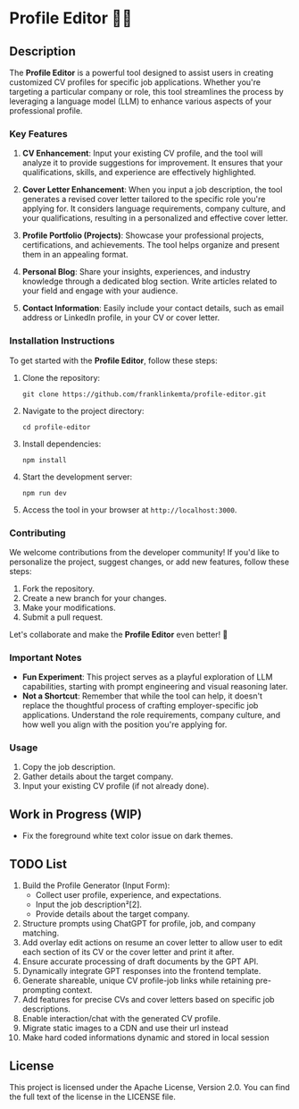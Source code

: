 # Profile Editor 📄🍻

## Description
The **Profile Editor** is a powerful tool designed to assist users in creating customized CV profiles for specific job applications. Whether you're targeting a particular company or role, this tool streamlines the process by leveraging a language model (LLM) to enhance various aspects of your professional profile.

### Key Features
1. **CV Enhancement**: Input your existing CV profile, and the tool will analyze it to provide suggestions for improvement. It ensures that your qualifications, skills, and experience are effectively highlighted.

2. **Cover Letter Enhancement**: When you input a job description, the tool generates a revised cover letter tailored to the specific role you're applying for. It considers language requirements, company culture, and your qualifications, resulting in a personalized and effective cover letter.

3. **Profile Portfolio (Projects)**: Showcase your professional projects, certifications, and achievements. The tool helps organize and present them in an appealing format.

4. **Personal Blog**: Share your insights, experiences, and industry knowledge through a dedicated blog section. Write articles related to your field and engage with your audience.

5. **Contact Information**: Easily include your contact details, such as email address or LinkedIn profile, in your CV or cover letter.

### Installation Instructions
To get started with the **Profile Editor**, follow these steps:

1. Clone the repository:
   ```
   git clone https://github.com/franklinkemta/profile-editor.git
   ```

2. Navigate to the project directory:
   ```
   cd profile-editor
   ```

3. Install dependencies:
   ```
   npm install
   ```

4. Start the development server:
   ```
   npm run dev
   ```

5. Access the tool in your browser at `http://localhost:3000`.

### Contributing
We welcome contributions from the developer community! If you'd like to personalize the project, suggest changes, or add new features, follow these steps:

1. Fork the repository.
2. Create a new branch for your changes.
3. Make your modifications.
4. Submit a pull request.

Let's collaborate and make the **Profile Editor** even better! 🚀

### Important Notes
- **Fun Experiment**: This project serves as a playful exploration of LLM capabilities, starting with prompt engineering and visual reasoning later.
- **Not a Shortcut**: Remember that while the tool can help, it doesn't replace the thoughtful process of crafting employer-specific job applications. Understand the role requirements, company culture, and how well you align with the position you're applying for.

### Usage
1. Copy the job description.
2. Gather details about the target company.
3. Input your existing CV profile (if not already done).

## Work in Progress (WIP)
- Fix the foreground white text color issue on dark themes.

## TODO List
1. Build the Profile Generator (Input Form):
   - Collect user profile, experience, and expectations.
   - Input the job description²[2].
   - Provide details about the target company.
2. Structure prompts using ChatGPT for profile, job, and company matching.
3. Add overlay edit actions on resume an cover letter to allow user to edit each section of its CV or the cover letter and print it after.
4. Ensure accurate processing of draft documents by the GPT API.
5. Dynamically integrate GPT responses into the frontend template.
6. Generate shareable, unique CV profile-job links while retaining pre-prompting context.
7. Add features for precise CVs and cover letters based on specific job descriptions.
8. Enable interaction/chat with the generated CV profile.
9. Migrate static images to a CDN and use their url instead
10. Make hard coded informations dynamic and stored in local session 

## License
This project is licensed under the Apache License, Version 2.0. You can find the full text of the license in the LICENSE file.